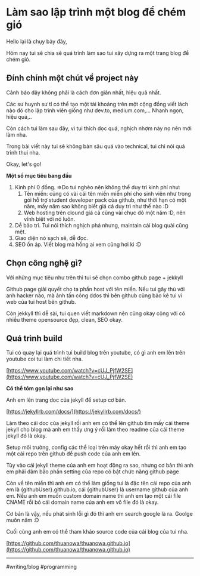 # Làm sao lập trình một blog để chém gió

Hello lại là chụy bảy đây,

Hôm nay tui sẽ chia sẽ quá trình làm sao tui xây dựng ra một trang blog để chém gió.

## Đính chính một chút về project này

Cảnh báo đây không phải là cách đơn giản nhất, hiệu quả nhất.

Các sư huynh sư tỉ có thể tạo một tài khoảng trên một cộng đồng viết lách nào đó cho lập trình viên giống như dev.to, medium.com,... Nhanh ngọn, hiệu quả,..

Còn cách tui làm sau đây, vì tui thích dọc quá, nghịch nhợm này nọ nên mới làm nha.

Trong bài viết này tui sẽ không bàn sâu quá vào technical, tui chỉ nói quá trình thui nha.

Okay, let's go!

**Một số mục tiêu bang đầu**

1. Kinh phí 0 đồng. =>Do tui nghèo nên không thể duy trì kinh phí như:
   1. Tên miền: cũng có vài cái tên miền miễn phí cho sinh viên như trong gói hỗ trợ student developer pack của github, như thời hạn có một năm, mấy năm sao không biết giá cả duy trì như thế nào :D
   2. Web hosting trên clound giá cả cũng vài chục đô một năm :D, nên vĩnh biệt với nó luôn.
2. Dễ bảo trì. Tui nói thích nghịch phá nhưng, maintain cái blog quài cũng mệt.
3. Giao diện nó sạch sẽ, dễ đọc.
4. SEO ổn áp. Viết blog mà hổng ai xem cũng hơi kì :D

## Chọn công nghệ gì?

Với những mục tiêu như trên thì tui sẽ chọn combo github page + jekkyll

Github page giải quyết cho ta phần host với tên miền. Nếu tui gây thù với anh hacker nào, mà ảnh tấn công ddos thì bên github cũng bảo kê tui vì web của tui host bên github.

Còn jekkyll thì dễ sài, tui quen viết markdown nên cũng okay cộng với có nhiều theme opensource đẹp, clean, SEO okay.

## Quá trình build

Tui có quay lại quá trình tui build blog trên youtube, có gì anh em lên trên youtube coi tui làm chi tiết nha.

[https://www.youtube.com/watch?v=cUJ_PjfW2SE](https://www.youtube.com/watch?v=cUJ_PjfW2SE)

**Có thể tóm gọn lại như sao**

Anh em lên trang doc của jekyll để setup cơ bản.

[https://jekyllrb.com/docs/](https://jekyllrb.com/docs/)

Làm theo cái doc của jekyll rồi anh em có thể lên github tìm mấy cái theme jekyll cho blog mà anh em thấy ưng ý rồi làm theo readme của cái theme jekyll đó là okay.

Setup môi trường, config các thể loại trên máy okay hết rồi thì anh em tạo một cái repo trên github để push code của anh em lên.

Tùy vào cái jekyll theme của anh em hoạt động ra sao, nhưng cơ bản thì anh em phải đảm bảo phần setting của repo có bật chức năng github page

Còn về tên miền thì anh em có thể làm giống tui là đặc tên cái repo của anh em là {githubUser}.github.io, cái {githubUser} là username github của anh em. Nếu anh em muốn custom domain name thì anh em tạo một cái file CNAME rồi bỏ cái domain name của anh em vô file đó là okay.

Cơ bản là vậy, nếu phát sinh lỗi gì đó thì anh em search google là ra. Goolge muôn năm :D

Cuối cùng anh em có thể tham khảo source code của cái blog của tui nha.

[https://github.com/thuanowa/thuanowa.github.io](https://github.com/thuanowa/thuanowa.github.io)

---

#writing/blog #programming 